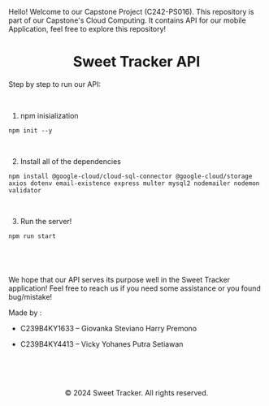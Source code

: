 Hello! Welcome to our Capstone Project (C242-PS016). This repository is part of our Capstone's Cloud Computing. It contains API for our mobile Application, feel free to explore this repository!

<h1 style="text-align: center;">Sweet Tracker API  </h1>

Step by step to run our API:

<br>

1. npm inisialization
```
npm init --y
```
<br>


2. Install all of the dependencies
```
npm install @google-cloud/cloud-sql-connector @google-cloud/storage axios dotenv email-existence express multer mysql2 nodemailer nodemon validator
```
<br>

3. Run the server!
```
npm run start
```
<br>



#
We hope that our API serves its purpose well in the Sweet Tracker application! Feel free to reach us if you need some assistance or you found bug/mistake!

Made by :

* C239B4KY1633 – Giovanka Steviano Harry Premono

* C239B4KY4413 – Vicky Yohanes Putra Setiawan

<br><br><br>
<footer style="text-align: center;">
&copy; 2024 Sweet Tracker. All rights reserved.
</footer>
